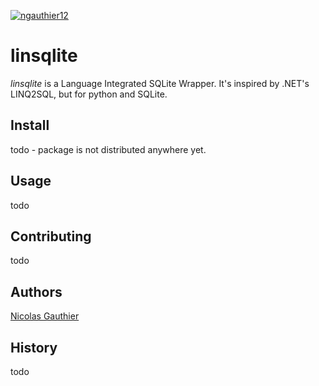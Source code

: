 [![ngauthier12](https://circleci.com/gh/ngauthier12/linsqlite.svg?style=shield)](https://app.circleci.com/pipelines/github/ngauthier12/linsqlite)

# linsqlite
*linsqlite* is a Language Integrated SQLite Wrapper. It's inspired by .NET's LINQ2SQL, but for python and SQLite.

## Install
todo - package is not distributed anywhere yet.

## Usage
todo

## Contributing
todo

## Authors
[Nicolas Gauthier](https://github.com/ngauthier12)

## History
todo
